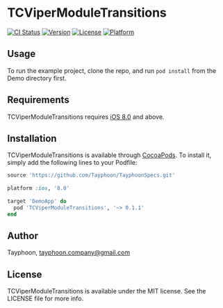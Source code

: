 # TCViperModuleTransitions

[![CI Status](http://img.shields.io/travis/Tayphoon/TCViperModuleTransitions.svg?style=flat)](https://travis-ci.org/Tayphoon/TCViperModuleTransitions)
[![Version](https://img.shields.io/cocoapods/v/TCViperModuleTransitions.svg?style=flat)](http://cocoapods.org/pods/TCViperModuleTransitions)
[![License](https://img.shields.io/cocoapods/l/TCViperModuleTransitions.svg?style=flat)](http://cocoapods.org/pods/TCViperModuleTransitions)
[![Platform](https://img.shields.io/cocoapods/p/TCViperModuleTransitions.svg?style=flat)](http://cocoapods.org/pods/TCViperModuleTransitions)

## Usage

To run the example project, clone the repo, and run `pod install` from the Demo directory first.

## Requirements

TCViperModuleTransitions requires [iOS 8.0](https://developer.apple.com/library/ios/releasenotes/General/WhatsNewIniOS/Articles/iOS8.html) and above.

## Installation

TCViperModuleTransitions is available through [CocoaPods](http://cocoapods.org). To install
it, simply add the following lines to your Podfile:

```ruby
source 'https://github.com/Tayphoon/TayphoonSpecs.git'
 
platform :ios, '8.0'
 
target 'DemoApp' do
  pod 'TCViperModuleTransitions', '~> 0.1.1'
end

```

## Author

Tayphoon, tayphoon.company@gmail.com

## License

TCViperModuleTransitions is available under the MIT license. See the LICENSE file for more info.
